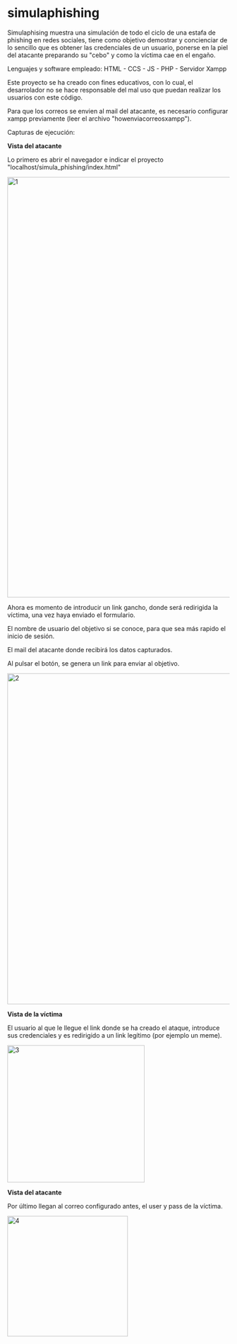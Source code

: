 # simulaphishing

Simulaphising muestra una simulación de todo el ciclo de una estafa de phishing en redes sociales, tiene como objetivo demostrar y concienciar de lo sencillo que es obtener las credenciales de un usuario, ponerse en la piel del atacante preparando su "cebo" y como la víctima cae en el engaño.

Lenguajes y software empleado: 
HTML - CCS - JS - PHP - Servidor Xampp

Este proyecto se ha creado con fines educativos, con lo cual, el desarrolador no se hace responsable del mal uso que puedan realizar los usuarios con este código.

Para que los correos se envien al mail del atacante, es necesario configurar xampp previamente (leer el archivo "howenviacorreosxampp").

Capturas de ejecución:

**Vista del atacante**

Lo primero es abrir el navegador e indicar el proyecto "localhost/simula_phishing/index.html"

<img width="953" alt="1" src="https://user-images.githubusercontent.com/56514028/206007368-c4def36c-7cb3-4471-b486-d2c0b14de536.PNG">

Ahora es momento de introducir un link gancho, donde será redirigida la víctima, una vez haya enviado el formulario.

El nombre de usuario del objetivo si se conoce, para que sea más rapido el inicio de sesión.

El mail del atacante donde recibirá los datos capturados.

Al pulsar el botón, se genera un link para enviar al objetivo.

<img width="750" alt="2" src="https://user-images.githubusercontent.com/56514028/206007373-cf6a9d5b-e63b-4578-83aa-a1b11c37e934.PNG">

**Vista de la víctima**

El usuario al que le llegue el link donde se ha creado el ataque, introduce sus credenciales y es redirigido a un link legítimo (por ejemplo un meme).

<img width="311" alt="3" src="https://user-images.githubusercontent.com/56514028/206007375-f9d4cccd-6b4d-4546-855c-14dd44259649.PNG">


**Vista del atacante**

Por último llegan al correo configurado antes, el user y pass de la víctima.

<img width="273" alt="4" src="https://user-images.githubusercontent.com/56514028/206007376-5d84a3ff-3dfb-4465-b10c-b0cd10a65c9d.PNG">


